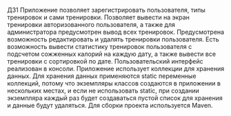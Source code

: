 ДЗ1
Приложение позволяет зарегистрировать пользователя, типы тренировок и сами тренировки.
Позволяет вывести на экран тренировки авторизованного пользователя, а также для администратора предусмотрен вывод всех тренировок.
Предусмотрена возможность редактировать и удалять тренировки пользователя.
Есть возможность вывести статистику тренировок пользователя с подсчетом сожженных калорий на каждую дату, а также вывести все тренировки с сортировкой по дате.
Пользовательский интерфейс реализован в консоли.
Приложение использует коллекции для хранения данных.
Для хранения данных применяются statiс переменные коллекций, потому что экземпляры классов создаются в приложении в нескольких местах, и если не использовать static, при создании экземпляра каждый раз будет создаваться пустой список для хранения и данные будут удаляться.
Для сборки проекта используется Maven.
